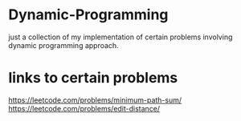 # Dynamic-Programming
just a collection of my implementation of certain problems involving dynamic programming approach.
# links to certain problems
https://leetcode.com/problems/minimum-path-sum/  \
https://leetcode.com/problems/edit-distance/
